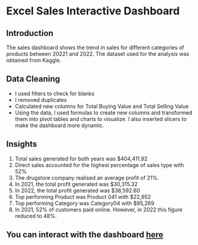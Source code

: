 # Excel Sales Interactive Dashboard

## Introduction
The sales dashboard shows the trend in sales for different categories of products between 20221 and 2022. The dataset used for the analysis was obtained from Kaggle.

## Data Cleaning
- I used filters to check for blanks
- I removed duplicates
- Calculated new columns for Total Buying Value and Total Selling Value
- Using the data, I used formulas to create new columns and transformed them into pivot tables and charts to visualize. I also inserted slicers to make the dashboard more dynamic.

## Insights
1. Total sales generated for both years was $404,411.92
2. Direct sales accounted for the highest percentage of sales type with 52%
3. The drugstore company realised an average profit of 21%.
4.  In 2021, the total profit generated was $30,315.32
5. In 2022, the total profit generated was $38,592.60
6. Top performing Product was Product 041 with $22,952
7. Top performing Category was Category04 with $95,269
8. In 2021, 52% of customers paid online. However, in 2022 this figure reduced to 48%.

## You can interact with the dashboard [here](Excel_Sales_Dashboard.xlsx)
